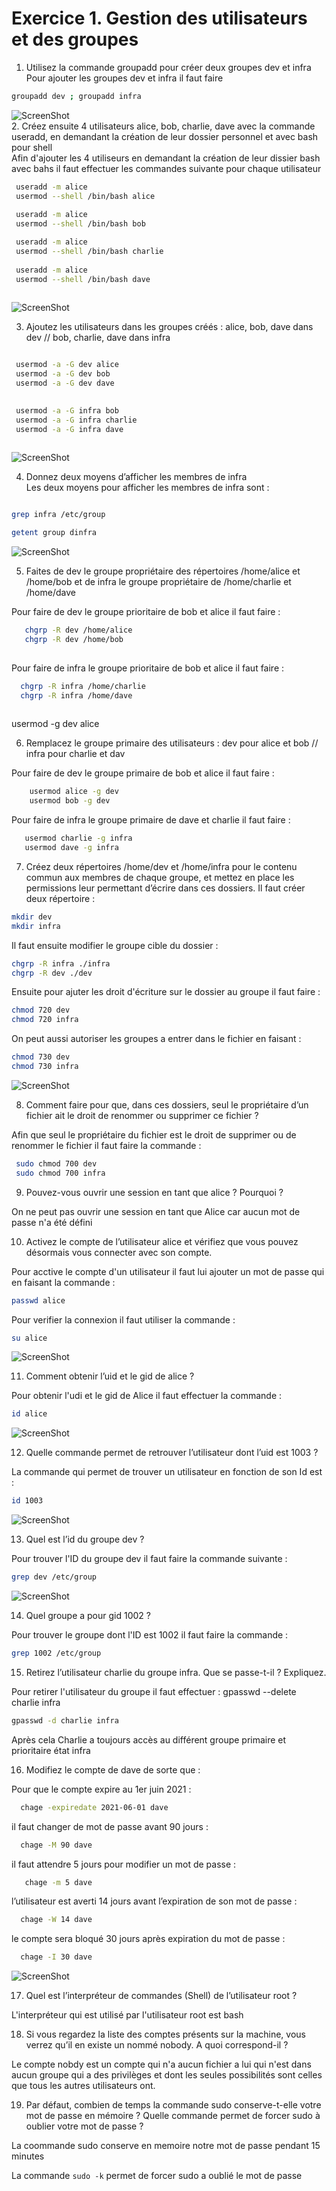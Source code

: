 

# Exercice 1. Gestion des utilisateurs et des groupes

1. Utilisez la commande groupadd pour créer deux groupes dev et infra  
Pour ajouter les groupes dev et infra il faut faire  
``` bash
groupadd dev ; groupadd infra 
```  
![ScreenShot](./assetp3/Q1.PNG)  
2. Créez ensuite 4 utilisateurs alice, bob, charlie, dave avec la commande useradd, en demandant la création de leur dossier personnel et avec bash pour shell  
Afin d'ajouter les 4 utiliseurs en demandant la création de leur dissier bash avec bahs il faut effectuer les commandes suivante pour chaque utilisateur
``` bash
 useradd -m alice
 usermod --shell /bin/bash alice
 
 useradd -m alice
 usermod --shell /bin/bash bob

 useradd -m alice
 usermod --shell /bin/bash charlie
 
 useradd -m alice
 usermod --shell /bin/bash dave
 
```  
![ScreenShot](./assetp3/Q2.PNG)

3. Ajoutez les utilisateurs dans les groupes créés : alice, bob, dave dans dev // bob, charlie, dave dans infra  

``` bash

 usermod -a -G dev alice
 usermod -a -G dev bob 
 usermod -a -G dev dave
 

 usermod -a -G infra bob
 usermod -a -G infra charlie 
 usermod -a -G infra dave
 
```  
![ScreenShot](./assetp3/Q3.PNG)

4. Donnez deux moyens d’afficher les membres de infra  
Les deux moyens pour afficher les membres de infra sont : 
``` bash

grep infra /etc/group

getent group dinfra

 ``` 
 ![ScreenShot](./assetp3/Q4.PNG)
 
5. Faites de dev le groupe propriétaire des répertoires /home/alice et /home/bob et de infra le groupe
propriétaire de /home/charlie et /home/dave

Pour faire de dev le groupe prioritaire de bob et alice il faut faire : 

``` bash
   chgrp -R dev /home/alice
   chgrp -R dev /home/bob
   
 ```
 Pour faire de infra le groupe prioritaire de bob et alice il faut faire : 
 
 ``` bash
   chgrp -R infra /home/charlie
   chgrp -R infra /home/dave
   
 ```
 
 usermod -g dev alice

6. Remplacez le groupe primaire des utilisateurs :  dev pour alice et bob // infra pour charlie et dav

Pour faire de dev le groupe primaire de bob et alice il faut faire : 

``` bash
    usermod alice -g dev
    usermod bob -g dev
 ```
Pour faire de infra le groupe primaire de dave et charlie il faut faire : 
 
 ``` bash
    usermod charlie -g infra
    usermod dave -g infra
 ```
7. Créez deux répertoires /home/dev et /home/infra pour le contenu commun aux membres de chaque groupe, et mettez en place les permissions leur permettant d’écrire dans ces dossiers. 
Il faut créer deux répertoire : 
```bash
mkdir dev
mkdir infra

```
Il faut ensuite modifier le groupe cible du dossier : 
```bash
chgrp -R infra ./infra
chgrp -R dev ./dev
```
Ensuite pour ajuter les droit d'écriture sur le dossier au groupe il faut faire : 
```bash
chmod 720 dev
chmod 720 infra
```
On peut aussi autoriser les groupes a entrer dans le fichier en faisant : 
```bash
chmod 730 dev
chmod 730 infra
```
![ScreenShot](./assetp3/Q7.PNG)

8. Comment faire pour que, dans ces dossiers, seul le propriétaire d’un fichier ait le droit de renommer
ou supprimer ce fichier ?  

Afin que seul le propriétaire du fichier est le droit de supprimer ou de renommer le fichier il faut faire la commande : 
```bash
 sudo chmod 700 dev
 sudo chmod 700 infra
```

9. Pouvez-vous ouvrir une session en tant que alice ? Pourquoi ?

On ne peut pas ouvrir une session en tant que Alice car aucun mot de passe n'a été défini

10. Activez le compte de l’utilisateur alice et vérifiez que vous pouvez désormais vous connecter avec son
compte.

Pour acctive le compte d'un utilisateur il faut lui ajouter un mot de passe qui en faisant la commande : 
```bash
passwd alice
```
Pour verifier la connexion il faut utiliser la commande : 
```bash
su alice
```
![ScreenShot](./assetp3/Q10.PNG)

11. Comment obtenir l’uid et le gid de alice ?

Pour obtenir l'udi et le gid de Alice il faut effectuer la commande : 
```bash
id alice
```
![ScreenShot](./assetp3/Q11.PNG)


12. Quelle commande permet de retrouver l’utilisateur dont l’uid est 1003 ?

La commande qui permet de trouver un utilisateur en fonction de son Id est : 

```bash
id 1003
```
![ScreenShot](./assetp3/Q12.PNG)

13. Quel est l’id du groupe dev ?

Pour trouver l'ID du groupe dev il faut faire la commande suivante : 

```bash
grep dev /etc/group
```
![ScreenShot](./assetp3/Q13.PNG)


14. Quel groupe a pour gid 1002 ?

Pour trouver le groupe dont l'ID est 1002 il faut faire la commande : 

```bash
grep 1002 /etc/group
```
15. Retirez l’utilisateur charlie du groupe infra. Que se passe-t-il ? Expliquez.

Pour retirer l'utilisateur du groupe il faut effectuer : 
gpasswd --delete charlie infra
```bash
gpasswd -d charlie infra
``` 
Après cela Charlie a toujours accès au différent groupe primaire et prioritaire état infra

16. Modifiez le compte de dave de sorte que :


 Pour que le compte expire au 1er juin 2021 : 
 ```bash
   chage -expiredate 2021-06-01 dave
 ``` 
 il faut changer de mot de passe avant 90 jours :
 ```bash
   chage -M 90 dave
 ``` 
 il faut attendre 5 jours pour modifier un mot de passe :
```bash
   chage -m 5 dave
``` 
 l’utilisateur est averti 14 jours avant l’expiration de son mot de passe :
```bash
  chage -W 14 dave
``` 
 le compte sera bloqué 30 jours après expiration du mot de passe : 
 ```bash                
   chage -I 30 dave
 ``` 
![ScreenShot](./assetp3/Q16.PNG)

17. Quel est l’interpréteur de commandes (Shell) de l’utilisateur root ?

L'interpréteur qui est utilisé par l'utilisateur  root est bash

18. Si vous regardez la liste des comptes présents sur la machine, vous verrez qu’il en existe un nommé
nobody. A quoi correspond-il ?

Le compte nobdy est un compte qui n'a aucun fichier a lui qui n'est dans aucun groupe qui a des privilèges et dont les seules possibilités sont celles que tous les autres utilisateurs ont.

19. Par défaut, combien de temps la commande sudo conserve-t-elle votre mot de passe en mémoire ?
Quelle commande permet de forcer sudo à oublier votre mot de passe ?

La coommande sudo conserve en memoire notre mot de passe pendant 15 minutes

La commande ``` sudo -k ``` permet de forcer sudo a oublié le mot de passe 
